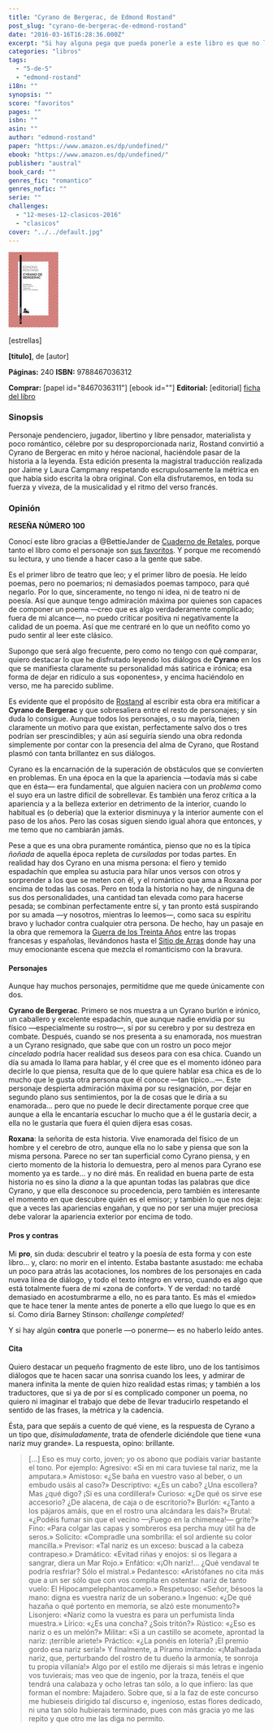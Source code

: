 ```yaml
---
title: "Cyrano de Bergerac, de Edmond Rostand"
post_slug: "cyrano-de-bergerac-de-edmond-rostand"
date: "2016-03-16T16:28:36.000Z"
excerpt: "Si hay alguna pega que pueda ponerle a este libro es que no lo haya leído antes. Si todavía no lo has leído ¿a qué esperas?"
categories: "libros"
tags: 
  - "5-de-5"
  - "edmond-rostand"
i18n: ""
synopsis: ""
score: "favoritos"
pages: ""
isbn: ""
asin: ""
author: "edmond-rostand"
paper: "https://www.amazon.es/dp/undefined/"
ebook: "https://www.amazon.es/dp/undefined/"
publisher: "austral"
book_card: ""
genres_fic: "romantico"
genres_nofic: ""
serie: ""
challenges: 
  - "12-meses-12-clasicos-2016"
  - "clasicos"
cover: "../../default.jpg"
---
```


![[titulo-foto]](images/cyrano-p.jpg)

\[estrellas\]

**\[titulo\]**, de \[autor\]

**Páginas:** 240 **ISBN:** 9788467036312

**Comprar:** \[papel id="8467036311"\] \[ebook id=""\] **Editorial:** \[editorial\] [ficha del libro](http://www.planetadelibros.com/libro-cyrano-de-bergerac/48877)

### Sinopsis

Personaje pendenciero, jugador, libertino y libre pensador, materialista y poco romántico, célebre por su desproporcionada nariz, Rostand convirtió a Cyrano de Bergerac en mito y héroe nacional, haciéndole pasar de la historia a la leyenda. Esta edición presenta la magistral traducción realizada por Jaime y Laura Campmany respetando escrupulosamente la métrica en que había sido escrita la obra original. Con ella disfrutaremos, en toda su fuerza y viveza, de la musicalidad y el ritmo del verso francés.

### Opinión

**RESEÑA NÚMERO 100**

Conocí este libro gracias a @BettieJander de [Cuaderno de Retales](http://cuadernoderetales.blogspot.com.es/), porque tanto el libro como el personaje son [sus favoritos](http://cuadernoderetales.blogspot.com.es/2016/02/tag-7-cosas-sobre-los-libros.html). Y porque me recomendó su lectura, y uno tiende a hacer caso a la gente que sabe.

Es el primer libro de teatro que leo; y el primer libro de poesía. He leído poemas, pero no poemarios; ni demasiados poemas tampoco, para qué negarlo. Por lo que, sinceramente, no tengo ni idea, ni de teatro ni de poesía. Así que aunque tengo admiración máxima por quienes son capaces de componer un poema —creo que es algo verdaderamente complicado; fuera de mi alcance—, no puedo criticar positiva ni negativamente la calidad de un poema. Así que me centraré en lo que un neófito como yo pudo sentir al leer este clásico.

Supongo que será algo frecuente, pero como no tengo con qué comparar, quiero destacar lo que he disfrutado leyendo los diálogos de **Cyrano** en los que se manifiesta claramente su personalidad más satírica e irónica; esa forma de dejar en ridículo a sus «oponentes», y encima haciéndolo en verso, me ha parecido sublime.

Es evidente que el propósito de [Rostand](http://fjp.es/autor/edmond-rostand/) al escribir esta obra era mitificar a **Cyrano de Bergerac** y que sobresaliera entre el resto de personajes; y sin duda lo consigue. Aunque todos los personajes, o su mayoría, tienen claramente un motivo para que existan, perfectamente salvo dos o tres podrían ser prescindibles; y aún así seguiría siendo una obra redonda simplemente por contar con la presencia del alma de Cyrano, que Rostand plasmó con tanta brillantez en sus diálogos.

Cyrano es la encarnación de la superación de obstáculos que se convierten en problemas. En una época en la que la apariencia —todavía más si cabe que en ésta— era fundamental, que alguien naciera con un _problema_ como el suyo era un lastre difícil de sobrellevar. Es también una feroz crítica a la apariencia y a la belleza exterior en detrimento de la interior, cuando lo habitual es (o debería) que la exterior disminuya y la interior aumente con el paso de los años. Pero las cosas siguen siendo igual ahora que entonces, y me temo que no cambiarán jamás.

Pese a que es una obra puramente romántica, pienso que no es la típica _ñoñada_ de aquella época repleta de _cursiladas_ por todas partes. En realidad hay dos Cyrano en una misma persona: el fiero y temido espadachín que emplea su astucia para hilar unos versos con otros y sorprender a los que se meten con él, y el romántico que ama a Roxana por encima de todas las cosas. Pero en toda la historia no hay, de ninguna de sus dos personalidades, una cantidad tan elevada como para hacerse pesada; se combinan perfectamente entre sí, y tan pronto está suspirando por su amada —y nosotros, mientras lo leemos—, como saca su espíritu bravo y luchador contra cualquier otra persona. De hecho, hay un pasaje en la obra que rememora la [Guerra de los Treinta Años](https://es.wikipedia.org/wiki/Guerra_de_los_Treinta_A%C3%B1os) entre las tropas francesas y españolas, llevándonos hasta el [Sitio de Arras](https://es.wikipedia.org/wiki/Sitio_de_Arras) donde hay una muy emocionante escena que mezcla el romanticismo con la bravura.

#### Personajes

Aunque hay muchos personajes, permitidme que me quede únicamente con dos.

**Cyrano de Bergerac**. Primero se nos muestra a un Cyrano burlón e irónico, un caballero y excelente espadachín, que aunque nadie envidia por su físico —especialmente su rostro—, sí por su cerebro y por su destreza en combate. Después, cuando se nos presenta a su enamorada, nos muestran a un Cyrano resignado, que sabe que con un rostro un poco mejor _cincelado_ podría hacer realidad sus deseos para con esa chica. Cuando un día su amada lo llama para hablar, y él cree que es el momento idóneo para decirle lo que piensa, resulta que de lo que quiere hablar esa chica es de lo mucho que le gusta otra persona que él conoce —tan típico…—. Este personaje despierta admiración máxima por su resignación, por dejar en segundo plano sus sentimientos, por la de cosas que le diría a su enamorada… pero que no puede le decir directamente porque cree que aunque a ella le encantaría escuchar lo mucho que a él le gustaría decir, a ella no le gustaría que fuera él quien dijera esas cosas.

**Roxana**: la señorita de esta historia. Vive enamorada del físico de un hombre y el cerebro de otro, aunque ella no lo sabe y piensa que son la misma persona. Parece no ser tan superficial como Cyrano piensa, y en cierto momento de la historia lo demuestra, pero al menos para Cyrano ese momento ya es tarde… y no diré más. En realidad en buena parte de esta historia no es sino la _diana_ a la que apuntan todas las palabras que dice Cyrano, y que ella desconoce su procedencia, pero también es interesante el momento en que descubre quién es el emisor; y también lo que nos deja: que a veces las apariencias engañan, y que no por ser una mujer preciosa debe valorar la apariencia exterior por encima de todo.

#### Pros y contras

Mi **pro**, sin duda: descubrir el teatro y la poesía de esta forma y con este libro… y, claro: no morir en el intento. Estaba bastante asustado: me echaba un poco para atrás las acotaciones, los nombres de los personajes en cada nueva línea de diálogo, y todo el texto íntegro en verso, cuando es algo que está totalmente fuera de mi «zona de confort». Y de verdad: no tardé demasiado en acostumbrarme a ello, no es para tanto. Es más el «miedo» que te hace tener la mente antes de ponerte a ello que luego lo que es en sí. Como diría Barney Stinson: _challenge completed!_

Y si hay algún **contra** que ponerle —o ponerme— es no haberlo leído antes.

#### Cita

Quiero destacar un pequeño fragmento de este libro, uno de los tantísimos diálogos que te hacen sacar una sonrisa cuando los lees, y admirar de manera infinita la mente de quien hizo realidad estas rimas; y también a los traductores, que si ya de por sí es complicado componer un poema, no quiero ni imaginar el trabajo que debe de llevar traducirlo respetando el sentido de las frases, la métrica y la cadencia.

Ésta, para que sepáis a cuento de qué viene, es la respuesta de Cyrano a un tipo que, _disimuladamente_, trata de ofenderle diciéndole que tiene «una nariz muy grande». La respuesta, opino: brillante.

> \[...\] Eso es muy corto, joven; yo os abono que podíais variar bastante el tono. Por ejemplo: Agresivo: «Si en mi cara tuviese tal nariz, me la amputara.» Amistoso: «¿Se baña en vuestro vaso al beber, o un embudo usáis al caso?» Descriptivo: «¿Es un cabo? ¿Una escollera? Mas ¿qué digo? ¡Si es una cordillera!» Curioso: «¿De qué os sirve ese accesorio? ¿De alacena, de caja o de escritorio?» Burlón: «¿Tanto a los pájaros amáis, que en el rostro una alcándara les dais?» Brutal: «¿Podéis fumar sin que el vecino —¡Fuego en la chimenea!— grite?» Fino: «Para colgar las capas y sombreros esa percha muy útil ha de seros.» Solícito: «Compradle una sombrilla: el sol ardiente su color mancilla.» Previsor: «Tal nariz es un exceso: buscad a la cabeza contrapeso.» Dramático: «Evitad riñas y enojos: si os llegara a sangrar, diera un Mar Rojo.» Enfático: «¡Oh nariz!… ¿Qué vendaval te podría resfriar? Sólo el mistral.» Pedantesco: «Aristófanes no cita más que a un ser sólo que con vos compita en ostentar nariz de tanto vuelo: El Hipocampelephantocamelo.» Respetuoso: «Señor, bésoos la mano: digna es vuestra nariz de un soberano.» Ingenuo: «¿De qué hazaña o qué portento en memoria, se alzó este monumento?» Lisonjero: «Nariz como la vuestra es para un perfumista linda muestra.» Lírico: «¿Es una concha? ¿Sois tritón?» Rústico: «¿Eso es nariz o es un melón?» Militar: «Si a un castillo se acomete, aprontad la nariz: ¡terrible ariete!» Práctico: «¿La ponéis en lotería? ¡El premio gordo esa nariz sería!» Y finalmente, a Píramo imitando: «¡Malhadada nariz, que, perturbando del rostro de tu dueño la armonía, te sonroja tu propia villanía!» Algo por el estilo me dijerais si más letras e ingenio vos tuvierais; mas veo que de ingenio, por la traza, tenéis el que tendrá una calabaza y ocho letras tan sólo, a lo que infiero: las que forman el nombre: Majadero. Sobre que, si a la faz de este concurso me hubieseis dirigido tal discurso e, ingenioso, estas flores dedicado, ni una tan sólo hubierais terminado, pues con más gracia yo me las repito y que otro me las diga no permito.

